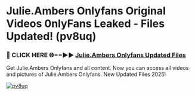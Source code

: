 # Julie.Ambers Onlyfans Original Videos 0nlyFans Leaked - Files Updated! (pv8uq)

<h3>🔴 CLICK HERE 🌐==►► <a href="https://tinyurl.com/ehrbuxhb" rel="nofollow">Julie.Ambers Onlyfans Updated Files</a></h3>

Get Julie.Ambers Onlyfans and all content. Now you can access all videos and pictures of Julie.Ambers Onlyfans. New Updated Files 2025!

[![pv8uq](https://i.imgur.com/lVYEuWS.gif)](https://tinyurl.com/ehrbuxhb)
